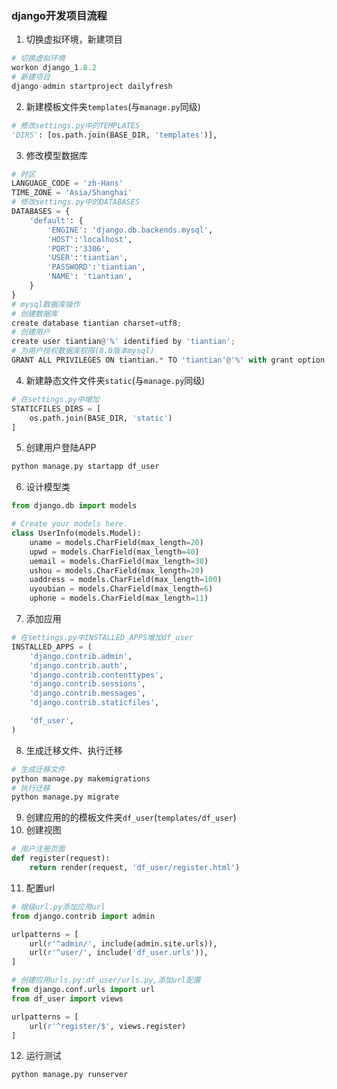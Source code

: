 ### django开发项目流程
1. 切换虚拟环境，新建项目
```python
# 切换虚拟环境
workon django_1.8.2
# 新建项目
django-admin startproject dailyfresh
```
2. 新建模板文件夹`templates`(与`manage.py`同级)
```python
# 修改settings.py中的TEMPLATES
'DIRS': [os.path.join(BASE_DIR, 'templates')],
```
3. 修改模型数据库
```python
# 时区
LANGUAGE_CODE = 'zh-Hans'
TIME_ZONE = 'Asia/Shanghai'
# 修改settings.py中的DATABASES
DATABASES = {
    'default': {
        'ENGINE': 'django.db.backends.mysql',
        'HOST':'localhost',
        'PORT':'3306',
        'USER':'tiantian',
        'PASSWORD':'tiantian',
        'NAME': 'tiantian',
    }
}
# mysql数据库操作
# 创建数据库
create database tiantian charset=utf8;
# 创建用户
create user tiantian@'%' identified by 'tiantian';
# 为用户授权数据库权限(8.0版本mysql)
GRANT ALL PRIVILEGES ON tiantian.* TO 'tiantian'@'%' with grant option;
```
4. 新建静态文件文件夹`static`(与`manage.py`同级)
```python
# 在settings.py中增加
STATICFILES_DIRS = [
    os.path.join(BASE_DIR, 'static')
]

```
5. 创建用户登陆APP
```python
python manage.py startapp df_user
```

6. 设计模型类
```python
from django.db import models

# Create your models here.
class UserInfo(models.Model):
    uname = models.CharField(max_length=20)
    upwd = models.CharField(max_length=40)
    uemail = models.CharField(max_length=30)
    ushou = models.CharField(max_length=20)
    uaddress = models.CharField(max_length=100)
    uyoubian = models.CharField(max_length=6)
    uphone = models.CharField(max_length=11)

```
7. 添加应用

```python
# 在settings.py中INSTALLED_APPS增加df_user
INSTALLED_APPS = (
    'django.contrib.admin',
    'django.contrib.auth',
    'django.contrib.contenttypes',
    'django.contrib.sessions',
    'django.contrib.messages',
    'django.contrib.staticfiles',

    'df_user',
)
```
8. 生成迁移文件、执行迁移
```python
# 生成迁移文件
python manage.py makemigrations
# 执行迁移
python manage.py migrate
```
9. 创建应用的的模板文件夹`df_user`(`templates/df_user`)
10. 创建视图
```python
# 用户注册页面
def register(request):
    return render(request, 'df_user/register.html')
```
11. 配置url
```python
# 根级url.py添加应用url
from django.contrib import admin

urlpatterns = [
    url(r'^admin/', include(admin.site.urls)),
    url(r'^user/', include('df_user.urls')),
]

# 创建应用urls.py:df_user/urls.py,添加url配置
from django.conf.urls import url
from df_user import views

urlpatterns = [
    url(r'^register/$', views.register)
]

```
12. 运行测试
```python
python manage.py runserver
```

```python
```